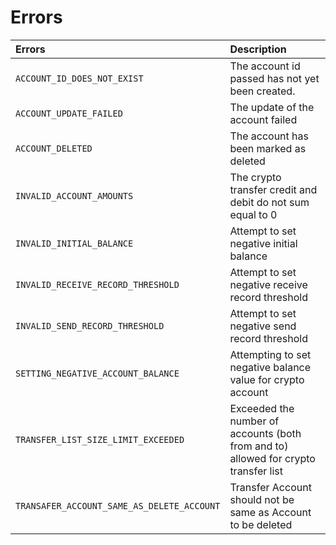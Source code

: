 # Errors

| **Errors** | **Description** |
| :--- | :--- |
| `ACCOUNT_ID_DOES_NOT_EXIST` | The account id passed has not yet been created. |
| `ACCOUNT_UPDATE_FAILED` | The update of the account failed |
| `ACCOUNT_DELETED` | The account has been marked as deleted |
| `INVALID_ACCOUNT_AMOUNTS` | The crypto transfer credit and debit do not sum equal to 0 |
| `INVALID_INITIAL_BALANCE` | Attempt to set negative initial balance |
| `INVALID_RECEIVE_RECORD_THRESHOLD` | Attempt to set negative receive record threshold |
| `INVALID_SEND_RECORD_THRESHOLD` | Attempt to set negative send record threshold |
| `SETTING_NEGATIVE_ACCOUNT_BALANCE` | Attempting to set negative balance value for crypto account |
| `TRANSFER_LIST_SIZE_LIMIT_EXCEEDED` | Exceeded the number of accounts \(both from and to\) allowed for crypto transfer list |
| `TRANSAFER_ACCOUNT_SAME_AS_DELETE_ACCOUNT` | Transfer Account should not be same as Account to be deleted |

